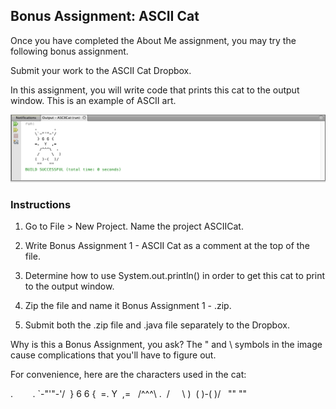 ## Bonus Assignment: ASCII Cat

Once you have completed the About Me assignment, you may try the following bonus assignment.

Submit your work to the ASCII Cat Dropbox.

In this assignment, you will write code that prints this cat to the output window. This is an example of ASCII art. 

![](Images/ASCII_Cat.png)


### Instructions

1. Go to File > New Project. Name the project ASCIICat.

2. Write Bonus Assignment 1 - ASCII Cat as a comment at the top of the file. 

3. Determine how to use System.out.println() in order to get this cat to print to the output window. 

4. Zip the file and name it Bonus Assignment 1 - <insert your name here>.zip.

5. Submit both the .zip file and .java file separately to the Dropbox.
  

Why is this a Bonus Assignment, you ask? The " and \ symbols in the image cause complications that you'll have to figure out.


For convenience, here are the characters used in the cat:

.        .
\`-"'"-'/
 } 6 6 {
 =. Y  ,=
  /^^^\ .
 /     \ ) 
 ( )-( )/ 
  "" ""

